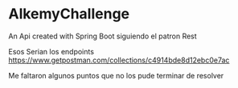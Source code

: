 # AlkemyChallenge
An Api created with Spring Boot siguiendo el patron Rest


Esos Serian los endpoints
https://www.getpostman.com/collections/c4914bde8d12ebc0e7ac


Me faltaron algunos puntos que no los pude terminar de resolver
